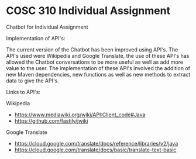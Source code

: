 # COSC 310 Individual Assignment

Chatbot for Individual Assignment

Implementation of API's:

The current version of the Chatbot has been improved using API's. The API's used were Wikipedia and Google Translate, the use of these API's has allowed the Chatbot conversations to be more useful as well as add more value to the user. The implementation of these API's involved the addition of new Maven dependencies, new functions as well as new methods to extract data to give the API's. 

Links to API's:

Wikipedia
- https://www.mediawiki.org/wiki/API:Client_code#Java
- https://github.com/fastily/jwiki

Google Translate
- https://cloud.google.com/translate/docs/reference/libraries/v2/java
- https://cloud.google.com/translate/docs/basic/translate-text-basic

